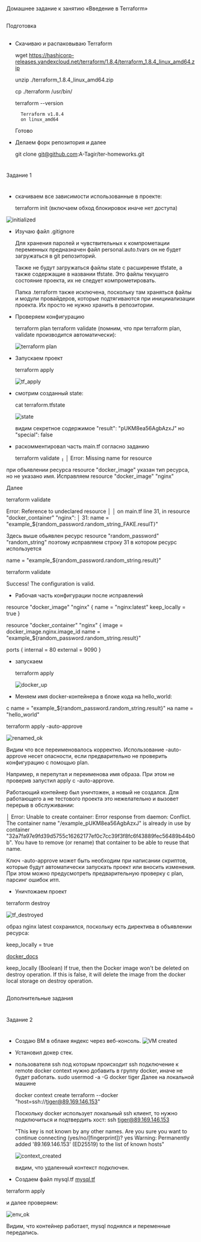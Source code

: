 ###
Домашнее задание к занятию «Введение в Terraform»
###
##
Подготовка
##
* Скачиваю и распаковываю Terraform
  
   wget https://hashicorp-releases.yandexcloud.net/terraform/1.8.4/terraform_1.8.4_linux_amd64.zip

   unzip ./terraform_1.8.4_linux_amd64.zip

   cp ./terraform /usr/bin/
   
   terraform --version

        Terraform v1.8.4
        on linux_amd64
    Готово
* Делаем форк репозитория и далее
  
  git clone git@github.com:A-Tagir/ter-homeworks.git

#
Задание 1
#

* скачиваем все зависимости использованные в проекте:
  
  terraform init   (включаем обход блокировок иначе нет доступа)

![initialized](https://github.com/A-Tagir/ter-homeworks/blob/main/01/src/Homwork6_terra_initialized.png)

* Изучаю файл .gitignore
  
  Для хранения паролей и чувствительных к компрометации переменных предназначен файл personal.auto.tvars
  он не будет загружаться в git репозиторий. 
  
  Также не будут загружаться файлы state с расширение tfstate, а также содержащие в названии tfstate.
  Это файлы текущего состояние проекта, их не следует компрометировать.
  
  Папка .terraform также исключена,  поскольку там храняться файлы и модули провайдеров, которые подтягиваются
  при иницииализации проекта. Их просто не нужно хранить в репозитории. 

* Проверяем конфигурацию

  terraform plan
  terraform validate  (помним, что при terraform plan, validate производится автоматически):

  ![terraform plan](https://github.com/A-Tagir/ter-homeworks/blob/main/01/src/Homwork6_terra_plan.png)

* Запускаем проект

  terraform apply

  ![tf_apply](https://github.com/A-Tagir/ter-homeworks/blob/main/01/src/Homwork6_terra_apply.png)

* смотрим созданный state:

  cat terraform.tfstate

  ![state](https://github.com/A-Tagir/ter-homeworks/blob/main/01/src/Homwork6_terra_result.png)

  видим секретное содержимое  "result": "pUKM8ea56AgbAzxJ"
  но "special": false

* раскомментировал часть main.tf согласно заданию
  
  terraform validate
╷
│ Error: Missing name for resource

при объявлении ресурса resource "docker_image" указан тип ресурса, но не указано имя.
Исправляем resource "docker_image" "nginx"

Далее   

terraform validate

Error: Reference to undeclared resource
│
│   on main.tf line 31, in resource "docker_container" "nginx":
│   31:   name  = "example_${random_password.random_string_FAKE.resulT}"

Здесь выше обьявлен ресурс resource "random_password" "random_string"
поэтому исправляем строку 31 в котором ресурс используется

 name  = "example_${random_password.random_string.result}"

terraform validate

Success! The configuration is valid.

* Рабочая часть конфигурации после исправлений

resource "docker_image" "nginx" {
  name         = "nginx:latest"
  keep_locally = true
}

resource "docker_container" "nginx" {
  image = docker_image.nginx.image_id
  name  = "example_${random_password.random_string.result}"

  ports {
    internal = 80
    external = 9090
  }

* запускаем 
  
  terraform apply

  ![docker_up](https://github.com/A-Tagir/ter-homeworks/blob/main/01/src/Homwork6_terra_docker_up.png)

* Меняем имя docker-контейнера в блоке кода на hello_world:
  
 с   name  = "example_${random_password.random_string.result}"
 на  name  = "hello_world"

terraform apply -auto-approve

![renamed_ok](https://github.com/A-Tagir/ter-homeworks/blob/main/01/src/Homwork6_terra_container_rename.png)

Видим что все переименовалось корректно. 
Использование -auto-approve несет опасности, если предварительно не проверить конфигурацию с помощью plan.

Например, я перепутал и переименова имя образа. При этом не проверив запустил apply с -auto-approve.

Работающий контейнер был уничтожен, а новый не создался. Для работающего а не тестового проекта это
нежелательно и вызовет перерыв в обслуживании:

│ Error: Unable to create container: Error response from daemon: Conflict. The container name "/example_pUKM8ea56AgbAzxJ"
  is already in use by container "32a7fa97e9fd39d5755c16262177ef0c7cc39f3f8fc6f43889fec56489b44b0b". 
  You have to remove (or rename) that container to be able to reuse that name.

Ключ -auto-approve может быть необходим при написании скриптов, которые будут автоматически запускать проект 
или вносить изменения. При этом можно предусмотреть предварительную проверку с plan, парсинг ошибок итп.

* Уничтожаем проект

 terraform destroy

![tf_destroyed](https://github.com/A-Tagir/ter-homeworks/blob/main/01/src/Homwork6_terra_destroyed.png)

образ nginx        latest сохранился, поскольку есть директива в объявлении ресурса:

keep_locally = true

[docker_docs](https://docs.comcloud.xyz/providers/kreuzwerker/docker/latest/docs/resources/image)

  keep_locally (Boolean) If true, then the Docker image won't be deleted on destroy operation.
  If this is false, it will delete the image from the docker local storage on destroy operation.

##
Дополнительные задания
##

#
Задание 2
#

* Создаю ВМ в облаке яндекс через веб-консоль. 
![VM created](https://github.com/A-Tagir/ter-homeworks/blob/main/01/src/Homework6_terra_2_yacloud.png)
* Установил докер стек.
* пользователя ssh под которым происходит ssh подключение к remote docker context нужно добавить
  в группу docker, иначе не будет работать.
  sudo usermod -a -G docker tiger
  Далее на локальной машине
  
  docker context create terraform --docker "host=ssh://tiger@89.169.146.153"

  Поскольку docker использует локальный ssh клиент, то нужно подключиться и подтвердить хост:
  ssh tiger@89.169.146.153 

  "This key is not known by any other names.
  Are you sure you want to continue connecting (yes/no/[fingerprint])? yes
  Warning: Permanently added '89.169.146.153' (ED25519) to the list of known hosts"

  ![context_created](https://github.com/A-Tagir/ter-homeworks/blob/main/01/src/Homework6_terra_2_remote_context.png)

  видим, что удаленный контекст подключен.

* Создаем файл mysql.tf
[mysql.tf](https://github.com/A-Tagir/ter-homeworks/blob/main/01/src/remotesql/mysql.tf)

terraform apply

и далее проверяем:

![env_ok](https://github.com/A-Tagir/ter-homeworks/blob/main/01/src/remotesql/Homework6_terra_2_yacloud_env_ok.png)

Видим, что контейнер работает, mysql поднялся и переменные передались.